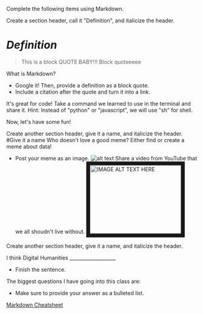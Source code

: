 Complete the following items using Markdown.

Create a section header, call it "Definition", and italicize the header.
# *Definition* 
>This is a block QUOTE BABY!!!
>Block quoteeeee



What is Markdown?
  * Google it! Then, provide a definition as a block quote.
  * Include a citation after the quote and turn it into a link. 
 
It's great for code! Take a command we learned to use in the terminal and share it. Hint: Instead of "python" or "javascript", we will use "sh" for shell.
  
 
Now, let's have some fun! 

Create another section header, give it a name, and italicize the header.
#Give it a name
Who doesn't love a good meme? Either find or create a meme about data!
* Post your meme as an image.
![alt text](https://upload.wikimedia.org/wikipedia/commons/0/06/Randy_Moss.jpg)
Share a video from YouTube that we all shoudn't live without. 
<a href="http://www.youtube.com/watch?feature=player_embedded&v=YOUTUBE_VIDEO_ID_HERE
" target="_blank"><img src="http://img.youtube.com/vi/watch?v=lwDa7zEuPWA/0.jpg" 
alt="IMAGE ALT TEXT HERE" width="240" height="180" border="10" /></a>

Create another section header, give it a name, and italicize the header.

I think Digital Humanities ___________________
* Finish the sentence. 

The biggest questions I have going into this class are:
  * Make sure to provide your answer as a bulleted list.
  
 
  
  
[Markdown Cheatsheet](https://github.com/adam-p/markdown-here/wiki/Markdown-Cheatsheet)   
